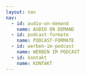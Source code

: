 ```yaml
---
layout: nav
nav:
  - id: audio-on-demand
    name: AUDIO ON DEMAND
  - id: podcast-formate
    name: PODCAST-FORMATE
  - id: werben-im-podcast
    name: WERBEN IM PODCAST
  - id: kontakt
    name: KONTAKT
---
```

